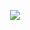 <p align="center">
  <a href="https://skillicons.dev">
    <img src="https://skillicons.dev/icons?i=git,nodejs,docker,c,vim" />
  </a>
</p>
